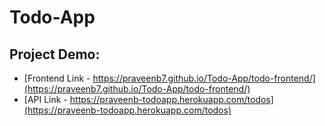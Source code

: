 # Todo-App

## Project Demo:
- [Frontend Link - https://praveenb7.github.io/Todo-App/todo-frontend/](https://praveenb7.github.io/Todo-App/todo-frontend/)
- [API Link - https://praveenb-todoapp.herokuapp.com/todos](https://praveenb-todoapp.herokuapp.com/todos)
